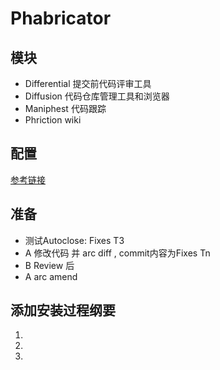 Phabricator
===========

模块
----

- Differential  提交前代码评审工具
- Diffusion     代码仓库管理工具和浏览器
- Maniphest     代码跟踪
- Phriction     wiki

配置
----

[参考链接](https://secure.phabricator.com/book/phabricator/article/configuration_guide/)

准备
----
* 测试Autoclose: Fixes T3
 * A 修改代码 并 arc diff , commit内容为Fixes Tn
 * B Review 后
 * A arc amend

添加安装过程纲要
----
1.
2.
3.